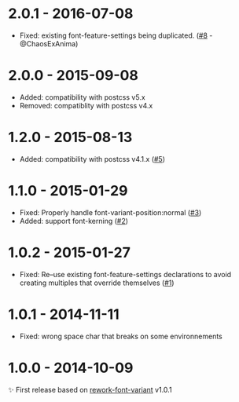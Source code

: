 # 2.0.1 - 2016-07-08

- Fixed: existing font-feature-settings being duplicated.
  ([#8](https://github.com/postcss/postcss-font-variant/pull/8) - @ChaosExAnima)

# 2.0.0 - 2015-09-08

- Added: compatibility with postcss v5.x
- Removed: compatiblity with postcss v4.x

# 1.2.0 - 2015-08-13

- Added: compatibility with postcss v4.1.x
  ([#5](https://github.com/postcss/postcss-font-variant/pull/5))

# 1.1.0 - 2015-01-29

  - Fixed: Properly handle font-variant-position:normal ([#3](https://github.com/postcss/postcss-font-variant/pull/3))
  - Added: support font-kerning ([#2](https://github.com/postcss/postcss-font-variant/pull/2))

# 1.0.2 - 2015-01-27

- Fixed: Re–use existing font-feature-settings declarations to avoid creating multiples that override themselves ([#1](https://github.com/postcss/postcss-font-variant/pull/1))

# 1.0.1 - 2014-11-11

- Fixed: wrong space char that breaks on some environnements

# 1.0.0 - 2014-10-09

✨ First release based on [rework-font-variant](https://github.com/ianstormtaylor/rework-font-variant) v1.0.1
